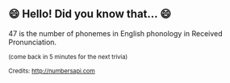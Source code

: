 ## :smile: Hello! Did you know that... :smile:
47 is the number of phonemes in English phonology in Received Pronunciation.

<sup>(come back in 5 minutes for the next trivia)</sup>


<sup>Credits: http://numbersapi.com</sup>
